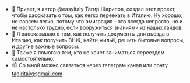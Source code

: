 - 👋 Привет, я автор @easyitaly Тагир Шарипов, создал этот проект, чтобы рассказать о том, как легко переехать в Италию. Ну хорошо, не совсем легко, потому что эмиграция - это всегда непросто, но и не настолько трудно, если вооружиться знаниями из наших гайдов.
- 👀 Я рассказываю о том, как получить документы для въезда в Италию, как получить ВНЖ, найти жильё, решить бытовые вопросы, и другие важные вопросы.
- 🛟 Также я помогаю тем, кто не хочет заниматься переездом самостоятельно.
- 📫 Со мной можно связаться через телеграм канал или почту tagiritaly@gmail.com

<!---
easyitaly/easyitaly is a ✨ special ✨ repository because its `README.md` (this file) appears on your GitHub profile.
You can click the Preview link to take a look at your changes.
--->
